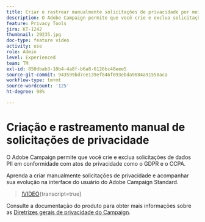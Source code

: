 ```yaml
---
title: Criar e rastrear manualmente solicitações de privacidade por meio da interface do usuário do Adobe Campaign
description: O Adobe Campaign permite que você crie e exclua solicitações de dados PII em conformidade com atos de privacidade como o GDPR e o CCPA. Aprenda a criar manualmente solicitações de privacidade e acompanhar sua evolução na interface do usuário do Adobe Campaign Standard.
feature: Privacy Tools
jira: KT-1242
thumbnail: 29235.jpg
doc-type: feature video
activity: use
role: Admin
level: Experienced
team: TM
exl-id: 850dbab3-10b4-4a8f-b6a8-6126bc48eee5
source-git-commit: 943599bd7ce139ef846f093ebda9084a91550aca
workflow-type: tm+mt
source-wordcount: '125'
ht-degree: 98%

---
```


# Criação e rastreamento manual de solicitações de privacidade

O Adobe Campaign permite que você crie e exclua solicitações de dados PII em conformidade com atos de privacidade como o GDPR e o CCPA.

Aprenda a criar manualmente solicitações de privacidade e acompanhar sua evolução na interface do usuário do Adobe Campaign Standard.

>[!VIDEO](https://video.tv.adobe.com/v/29235?learn=on){transcript=true}

Consulte a documentação do produto para obter mais informações sobre as [Diretrizes gerais de privacidade do Campaign](https://experienceleague.adobe.com/docs/campaign-standard/using/getting-started/privacy/privacy-management.html?lang=pt-BR).
